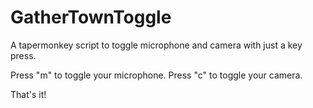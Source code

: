 # GatherTownToggle

A tapermonkey script to toggle microphone and camera with just a key press. 

Press "m" to toggle your microphone.
Press "c" to toggle your camera.

That's it!
